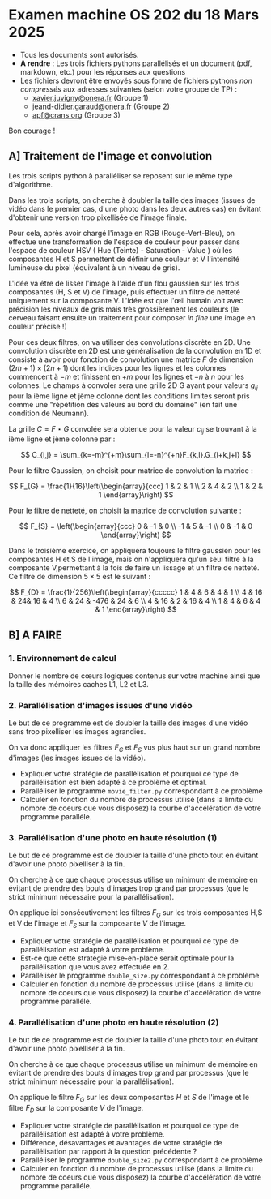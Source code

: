 # Examen machine OS 202 du 18 Mars 2025

- Tous les documents sont autorisés.
- **A rendre** : Les trois fichiers pythons parallélisés et un document (pdf, markdown, etc.) pour les réponses aux questions
- Les fichiers devront être envoyés sous forme de fichiers pythons *non compressés* aux adresses suivantes (selon votre groupe de TP) :
  - xavier.juvigny@onera.fr (Groupe 1)
  - jeand-didier.garaud@onera.fr (Groupe 2)
  - apf@crans.org (Groupe 3)


Bon courage !

## A] Traitement de l'image et convolution

Les trois scripts python à paralléliser se reposent sur le même type d'algorithme.

Dans les trois scripts, on cherche à doubler la taille des images (issues de vidéo dans le premier cas, d'une photo dans les deux autres cas) en évitant d'obtenir une version trop pixellisée de l'image finale.

Pour cela, après avoir chargé l'image en RGB (Rouge-Vert-Bleu), on effectue une transformation de l'espace de couleur pour passer dans l'espace de couleur HSV ( Hue (Teinte) - Saturation - Value ) où les composantes H et S permettent de définir une couleur et V l'intensité
lumineuse du pixel (équivalent à un niveau de gris).

L'idée va être de lisser l'image à l'aide d'un flou gaussien sur les trois composantes (H, S et V) de l'image, puis effectuer un filtre de
netteté uniquement sur la composante V. L'idée est que l'œil humain voit avec précision les niveaux de gris mais très grossièrement les couleurs (le cerveau faisant ensuite un traitement pour composer *in fine* une image en couleur précise !)

Pour ces deux filtres, on va utiliser des convolutions discrète en 2D. Une convolution discrète en 2D est une généralisation de la convolution
en 1D et consiste à avoir pour fonction de convolution une matrice $F$ de dimension $(2m+1)\times (2n+1)$ dont les indices pour les lignes et les colonnes commencent à $-m$ et finissent en $+m$ pour les lignes et $-n$ à $n$ pour les colonnes. Le champs à convoler sera une grille 2D G ayant pour valeurs $g_{ij}$ pour la ième ligne et jème colonne dont les conditions limites seront pris comme une "répétition des valeurs au bord du domaine" (en fait une condition de Neumann).

La grille $C = F\star G$ convolée sera obtenue pour la valeur $c_{ij}$ se trouvant à la ième ligne et jème colonne par :

$$
C_{i,j} = \sum_{k=-m}^{+m}\sum_{l=-n}^{+n}F_{k,l}.G_{i+k,j+l}
$$

Pour le filtre Gaussien, on choisit pour matrice de convolution la matrice :

$$
F_{G} = \frac{1}{16}\left(\begin{array}{ccc}
1 & 2 & 1 \\
2 & 4 & 2 \\
1 & 2 & 1
\end{array}\right)
$$

Pour le filtre de netteté, on choisit la matrice de convolution suivante :

$$
F_{S} = \left(\begin{array}{ccc}
 0 & -1 &  0 \\
-1 & 5  & -1 \\
 0 & -1 &  0 \end{array}\right)
$$

Dans le troisième exercice, on appliquera toujours le filtre gaussien pour les composantes H et S de l'image, mais on n'appliquera qu'un seul filtre à la composante V,permettant à la fois de faire un lissage et un filtre de netteté. Ce filtre de dimension $5\times 5$ est le suivant :

$$
F_{D} = \frac{1}{256}\left(\begin{array}{ccccc}
1 &  4 & 6 &  4 &  1 \\
4 & 16 & 24& 16 &  4 \\
6 & 24 & -476 & 24 & 6 \\
4 & 16 & 2    & 16 & 4 \\
1 &  4 & 6 & 4 & 1
\end{array}\right)
$$

## B] A FAIRE

### 1. Environnement de calcul

Donner le nombre de cœurs logiques contenus sur votre machine ainsi que la taille des mémoires caches L1, L2 et L3.

### 2. Parallélisation d'images issues d'une vidéo

Le but de ce programme est de doubler la taille des images d'une vidéo sans trop pixelliser les images agrandies.

On va donc appliquer les filtres $F_{G}$ et $F_{S}$ vus plus haut sur un grand nombre d'images (les images issues de la vidéo). 

- Expliquer votre stratégie de parallélisation et pourquoi ce type de parallélisation est bien adapté à ce problème et optimal.
- Paralléliser le programme `movie_filter.py` correspondant à ce problème
- Calculer en fonction du nombre de processus utilisé (dans la limite du nombre de coeurs que vous disposez) la courbe d'accélération de votre programme paralléle.

### 3. Parallélisation d'une photo en haute résolution (1)

Le but de ce programme est de doubler la taille d'une photo tout en évitant d'avoir une photo pixelliser à la fin.

On cherche à ce que chaque processus utilise un minimum de mémoire en évitant de prendre des bouts d'images trop grand par processus (que le strict minimum nécessaire pour la parallélisation).

On applique ici consécutivement les filtres $F_{G}$ sur les trois composantes H,S et V de l'image et $F_{S}$ sur la composante $V$ de l'image.

- Expliquer votre stratégie de parallélisation et pourquoi ce type de parallélisation est adapté à votre problème.
- Est-ce que cette stratégie mise-en-place serait optimale pour la parallélisation que vous avez effectuée en 2.
- Paralléliser le programme `double_size.py` correspondant à ce problème
- Calculer en fonction du nombre de processus utilisé (dans la limite du nombre de coeurs que vous disposez) la courbe d'accélération de votre programme paralléle.

### 4. Parallélisation d'une photo en haute résolution (2)

Le but de ce programme est de doubler la taille d'une photo tout en évitant d'avoir une photo pixelliser à la fin.

On cherche à ce que chaque processus utilise un minimum de mémoire en évitant de prendre des bouts d'images trop grand par processus (que le strict minimum nécessaire pour la parallélisation).

On applique le filtre $F_{G}$ sur les deux composantes $H$ et $S$ de l'image et le filtre $F_{D}$ sur la composante $V$ de l'image.

- Expliquer votre stratégie de parallélisation et pourquoi ce type de parallélisation est adapté à votre problème.
- Différence, désavantages et avantages de votre stratégie de parallélisation par rapport à la question précédente ?
- Paralléliser le programme `double_size2.py` correspondant à ce problème
- Calculer en fonction du nombre de processus utilisé (dans la limite du nombre de coeurs que vous disposez) la courbe d'accélération de votre programme paralléle.
